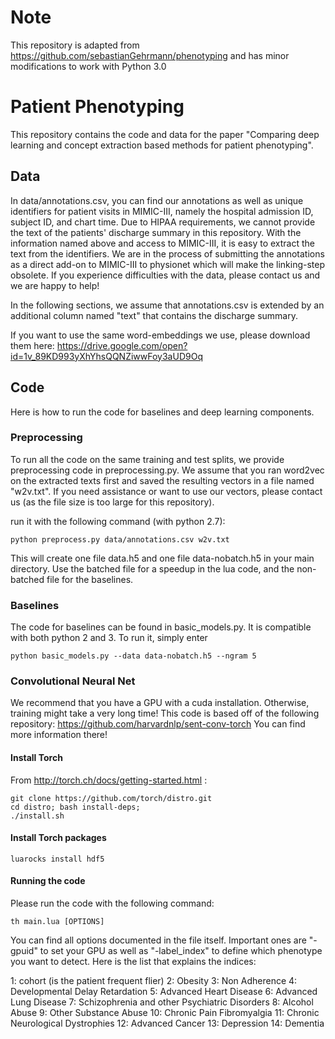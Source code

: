 
# Note 
This repository is adapted from https://github.com/sebastianGehrmann/phenotyping and has minor modifications to work with Python 3.0

# Patient Phenotyping

This repository contains the code and data for the paper 
"Comparing deep learning and concept extraction based methods for patient phenotyping".


## Data 

In data/annotations.csv, you can find our annotations as well 
as unique identifiers for patient visits in MIMIC-III, namely 
the hospital admission ID, subject ID, and chart time. 
Due to HIPAA requirements, we cannot provide the text of the patients' 
discharge summary in this repository. With the information 
named above and access to MIMIC-III, it is easy to extract the text 
from the identifiers. 
We are in the process of submitting the annotations as a direct
add-on to MIMIC-III to physionet which will make the linking-step 
obsolete. If you experience difficulties with the data, please 
contact us and we are happy to help! 

In the following sections, we assume that annotations.csv is extended
by an additional column named "text" that contains the discharge summary.

If you want to use the same word-embeddings we use, please download them here: https://drive.google.com/open?id=1v_89KD993yXhYhsQQNZiwwFoy3aUD9Oq

## Code

Here is how to run the code for baselines and deep learning components. 

### Preprocessing

To run all the code on the same training and test splits, we provide preprocessing code in
preprocessing.py. We assume that you ran word2vec on the extracted texts first and saved 
the resulting vectors in a file named "w2v.txt". If you need assistance or want to use
our vectors, please contact us (as the file size is too large for this repository).

run it with the following command (with python 2.7): 

```
python preprocess.py data/annotations.csv w2v.txt 
```

This will create one file data.h5 and one file data-nobatch.h5 in your main directory. 
Use the batched file for a speedup in the lua code, and the non-batched file for the baselines. 




### Baselines

The code for baselines can be found in basic_models.py. It is compatible with both 
python 2 and 3. To run it, simply enter

```
python basic_models.py --data data-nobatch.h5 --ngram 5
```


### Convolutional Neural Net

We recommend that you have a GPU with a cuda installation. Otherwise, training might take 
a very long time! This code is based off of the following repository:
https://github.com/harvardnlp/sent-conv-torch 
You can find more information there!



#### Install Torch

From http://torch.ch/docs/getting-started.html :

```
git clone https://github.com/torch/distro.git
cd distro; bash install-deps;
./install.sh
```

#### Install Torch packages

    luarocks install hdf5


#### Running the code

Please run the code with the following command:

```
th main.lua [OPTIONS]
```

You can find all options documented in the file itself. 
Important ones are "-gpuid" to set your GPU as well as "-label_index" to define
which phenotype you want to detect. Here is the list that explains the indices:

1: cohort (is the patient frequent flier)
2: Obesity
3: Non Adherence
4: Developmental Delay Retardation
5: Advanced Heart Disease
6: Advanced Lung Disease
7: Schizophrenia and other Psychiatric Disorders
8: Alcohol Abuse
9: Other Substance Abuse
10: Chronic Pain Fibromyalgia
11: Chronic Neurological Dystrophies
12: Advanced Cancer
13: Depression
14: Dementia
